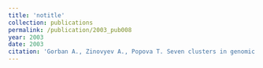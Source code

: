 ```yaml
---
title: 'notitle'
collection: publications
permalink: /publication/2003_pub008
year: 2003
date: 2003
citation: 'Gorban A., Zinovyev A., Popova T. Seven clusters in genomic triplet distributions. 2003. <i>In Silico Biology</i>. V.<b>3</b>, 0039. '
---
```

